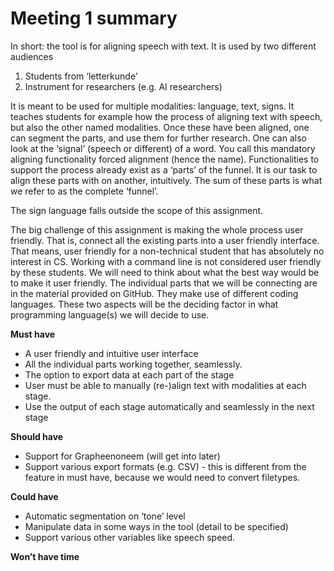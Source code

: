 # Meeting 1 summary
In short: the tool is for aligning speech with text. It is used by two different audiences

1. Students from ‘letterkunde’
2. Instrument for researchers (e.g. AI researchers)

It is meant to be used for multiple modalities: language, text, signs. It teaches students for example how the process of aligning text with speech, but also the other named modalities. Once these have been aligned, one can segment the parts, and use them for further research. 
One can also look at the ‘signal’ (speech or different) of a word. You call this mandatory aligning functionality forced alignment (hence the name). Functionalities to support the process already exist as a ‘parts’ of the funnel. It is our task to align these parts with on another, intuitively. The sum of these parts is what we refer to as the complete ‘funnel’.

The sign language falls outside the scope of this assignment.

The big challenge of this assignment is making the whole process user friendly. That is, connect all the existing parts into a user friendly interface. That means, user friendly for a non-technical student that has absolutely no interest in CS. Working with a command line is not considered user friendly by these students. We will need to think about what the best way would be to make it user friendly. 
The individual parts that we will be connecting are in the material provided on GitHub. They make use of different coding languages. 
These two aspects will be the deciding factor in what programming language(s) we will decide to use.

**Must have**
- A user friendly and intuitive user interface
- All the individual parts working together, seamlessly.
- The option to export data at each part of the stage
- User must be able to manually (re-)align text with modalities at each stage.
- Use the output of each stage automatically and seamlessly in the next stage

**Should have**
- Support for Grapheenoneem (will get into later)
- Support various export formats (e.g. CSV) - this is different from the feature in must have, because we would need to convert filetypes.

**Could have**
- Automatic segmentation on ‘tone’ level
- Manipulate data in some ways in the tool (detail to be specified)
- Support various other variables like speech speed. 

**Won’t have time**
